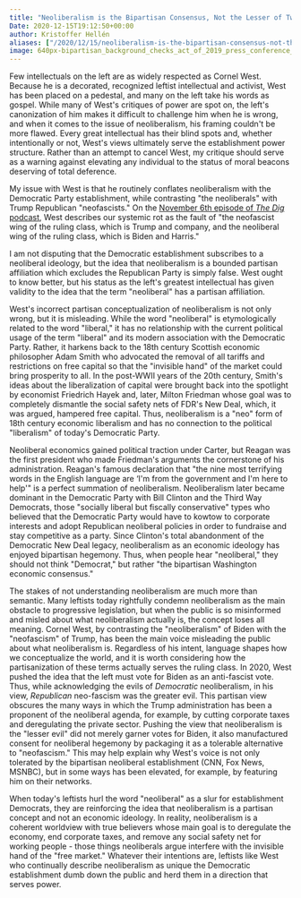 ```yaml
---
title: "Neoliberalism is the Bipartisan Consensus, Not the Lesser of Two Evils"
Date: 2020-12-15T19:12:50+00:00
author: Kristoffer Hellén
aliases: ["/2020/12/15/neoliberalism-is-the-bipartisan-consensus-not-the-lesser-of-two-evils"]
image: 640px-bipartisan_background_checks_act_of_2019_press_conference_2020_03.jpg
---
```


Few intellectuals on the left are as widely respected as Cornel West. Because he is a decorated, recognized leftist intellectual and activist, West has been placed on a pedestal, and many on the left take his words as gospel. While many of West's critiques of power are spot on, the left's canonization of him makes it difficult to challenge him when he is wrong, and when it comes to the issue of neoliberalism, his framing couldn't be more flawed. Every great intellectual has their blind spots and, whether intentionally or not, West's views ultimately serve the establishment power structure. Rather than an attempt to cancel West, my critique should serve as a warning against elevating any individual to the status of moral beacons deserving of total deference.

My issue with West is that he routinely conflates neoliberalism with the Democratic Party establishment, while contrasting "the neoliberals" with Trump Republican "neofascists." On the [November 6th episode of *The Dig* podcast](https://www.thedigradio.com/podcast/what-now-with-cornel-west/), West describes our systemic rot as the fault of "the neofascist wing of the ruling class, which is Trump and company, and the neoliberal wing of the ruling class, which is Biden and Harris." 

I am not disputing that the Democratic establishment subscribes to a neoliberal ideology, but the idea that neoliberalism is a bounded partisan affiliation which excludes the Republican Party is simply false. West ought to know better, but his status as the left's greatest intellectual has given validity to the idea that the term "neoliberal" has a partisan affiliation.

West's incorrect partisan conceptualization of neoliberalism is not only wrong, but it is misleading. While the word "neoliberal" is etymologically related to the word "liberal," it has no relationship with the current political usage of the term "liberal" and its modern association with the Democratic Party. Rather, it harkens back to the 18th century Scottish economic philosopher Adam Smith who advocated the removal of all tariffs and restrictions on free capital so that the "invisible hand" of the market could bring prosperity to all. In the post-WWII years of the 20th century, Smith's ideas about the liberalization of capital were brought back into the spotlight by economist Friedrich Hayek and, later, Milton Friedman whose goal was to completely dismantle the social safety nets of FDR's New Deal, which, it was argued, hampered free capital. Thus, neoliberalism is a "neo" form of 18th century economic liberalism and has no connection to the political "liberalism" of today's Democratic Party.

Neoliberal economics gained political traction under Carter, but Reagan was the first president who made Friedman's arguments the cornerstone of his administration. Reagan's famous declaration that "the nine most terrifying words in the English language are ‘I'm from the government and I'm here to help'" is a perfect summation of neoliberalism. Neoliberalism later became dominant in the Democratic Party with Bill Clinton and the Third Way Democrats, those "socially liberal but fiscally conservative" types who believed that the Democratic Party would have to kowtow to corporate interests and adopt Republican neoliberal policies in order to fundraise and stay competitive as a party. Since Clinton's total abandonment of the Democratic New Deal legacy, neoliberalism as an economic ideology has enjoyed bipartisan hegemony. Thus, when people hear "neoliberal," they should not think "Democrat," but rather "the bipartisan Washington economic consensus."

The stakes of not understanding neoliberalism are much more than semantic. Many leftists today rightfully condemn neoliberalism as the main obstacle to progressive legislation, but when the public is so misinformed and misled about what neoliberalism actually is, the concept loses all meaning. Cornel West, by contrasting the "neoliberalism" of Biden with the "neofascism" of Trump, has been the main voice misleading the public about what neoliberalism is. Regardless of his intent, language shapes how we conceptualize the world, and it is worth considering how the partisanization of these terms actually serves the ruling class. In 2020, West pushed the idea that the left must vote for Biden as an anti-fascist vote. Thus, while acknowledging the evils of *Democratic* neoliberalism, in his view, *Republican* neo-fascism was the greater evil. This partisan view obscures the many ways in which the Trump administration has been a proponent of the neoliberal agenda, for example, by cutting corporate taxes and deregulating the private sector. Pushing the view that neoliberalism is the "lesser evil" did not merely garner votes for Biden, it also manufactured consent for neoliberal hegemony by packaging it as a tolerable alternative to "neofascism." This may help explain why West's voice is not only tolerated by the bipartisan neoliberal establishment (CNN, Fox News, MSNBC), but in some ways has been elevated, for example, by featuring him on their networks.

When today's leftists hurl the word "neoliberal" as a slur for establishment Democrats, they are reinforcing the idea that neoliberalism is a partisan concept and not an economic ideology. In reality, neoliberalism is a coherent worldview with true believers whose main goal is to deregulate the economy, end corporate taxes, and remove any social safety net for working people - those things neoliberals argue interfere with the invisible hand of the "free market." Whatever their intentions are, leftists like West who continually describe neoliberalism as unique the Democratic establishment dumb down the public and herd them in a direction that serves power.
